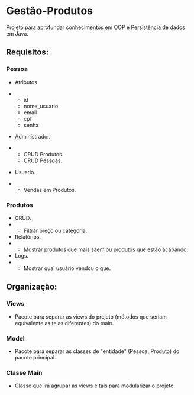 # Gestão-Produtos
Projeto para aprofundar conhecimentos em OOP e Persistência de dados em Java.

## Requisitos:
### Pessoa
- Atributos
- - id
  - nome_usuario
  - email
  - cpf
  - senha

- Administrador.
- - CRUD Produtos.
  - CRUD Pessoas.

- Usuario.
- - Vendas em Produtos.

### Produtos
- CRUD.
- - Filtrar preço ou categoria.
- Relatórios.
- - Mostrar produtos que mais saem ou produtos que estão acabando.
- Logs.
- - Mostrar qual usuário vendou o que.

## Organização:
### Views
- Pacote para separar as views do projeto (métodos que seriam equivalente as telas diferentes) do main.
### Model
- Pacote para separar as classes de "entidade" (Pessoa, Produto) do pacote principal.
### Classe Main
- Classe que irá agrupar as views e tals para modularizar o projeto.
